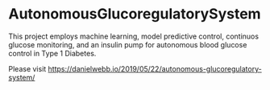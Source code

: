 # AutonomousGlucoregulatorySystem
This project employs machine learning, model predictive control, continuos glucose monitoring, and an insulin pump for 
autonomous blood glucose control in Type 1 Diabetes.

Please visit https://danielwebb.io/2019/05/22/autonomous-glucoregulatory-system/

